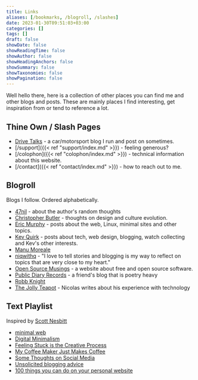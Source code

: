 ```yaml
---
title: Links
aliases: [/bookmarks, /blogroll, /slashes]
date: 2023-01-30T09:51:03+03:00
categories: []
tags: []
draft: false
showDate: false
showReadingTime: false
showAuthor: false
showHeadingAnchors: false
showSummary: false
showTaxonomies: false
showPagination: false
---
```


Well hello there, here is a collection of other places you can find me and other  blogs and posts. These are mainly places I find interesting, get inspiration from or tend to reference a lot.

## Thine Own / Slash Pages

- [Drive Talks](https://auto.insidemordecai.com) - a car/motorsport blog I run and post on sometimes.
- [/support]({{< ref "support/index.md" >}}) - feeling generous?
- [/colophon]({{< ref "colophon/index.md" >}}) - technical information about this website. 
- [/contact]({{< ref "contact/index.md" >}}) - how to reach out to me.

## Blogroll

Blogs I follow. Ordered alphabetically. 

- [47nil](https://47nil.com) - about the author's random thoughts
- [Christopher Butler](https://www.chrbutler.com/) - thoughts on design and culture evolution.
- [Eric Murphy](https://ericmurphy.xyz) - posts about the web, Linux, minimal sites and other topics.
- [Kev Quirk](https://kevquirk.com/) - posts about tech, web design, blogging, watch collecting and Kev's other interests.
- [Manu Moreale](https://manuelmoreale.com/)
- [niqwithq](https://niqwithq.com) - "I love to tell stories and blogging is my way to reflect on topics that are very close to my heart."
- [Open Source Musings](https://opensourcemusings.com/) - a website about free and open source software.
- [Public Diary Records](https://iamrajab.blogspot.com/) - a friend's blog that is poetry heavy
- [Robb Knight](https://rknight.me)
- [The Jolly Teapot](https://thejollyteapot.com/about) - Nicolas writes about his experience with technology

## Text Playlist

Inspired by [Scott Nesbitt](https://scottnesbitt.net/)
- [minimal web](https://mnmlist.com/w/)
- [Digital Minimalism](https://47nil.com/digital.html)
- [Feeling Stuck is the Creative Process](https://writing.fm/stuck)
- [My Coffee Maker Just Makes Coffee](https://btxx.org/posts/one-thing/)
- [Some Thoughts on Social Media](https://chrishannah.me/some-thoughts-on-social-media-2021-sept/)
- [Unsolicited blogging advice](https://manuelmoreale.com/unsolicited-blogging-advice)
- [100 things you can do on your personal website](https://jamesg.blog/2024/02/19/personal-website-ideas/)
